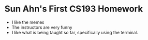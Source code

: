 # Sun Ahn's First CS193 Homework
- I like the memes
- The instructors are very funny
- I like what is being taught so far, specifically using the terminal.
